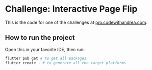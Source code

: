 # Challenge: Interactive Page Flip

This is the code for one of the challenges at [pro.codewithandrea.com](https://pro.codewithandrea.com/).

## How to run the project

Open this in your favorite IDE, then run:

```zsh
flutter pub get # to get all packages
flutter create . # to generate all the target platforms
```
